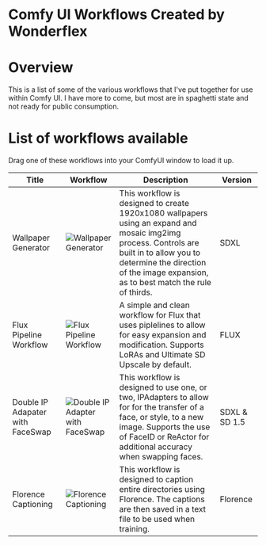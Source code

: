 # Comfy UI Workflows Created by Wonderflex

# Overview
This is a list of some of the various workflows that I've put together for use within Comfy UI.  I have more to come, but most are in spaghetti state and not ready for public consumption. 

# List of workflows available

Drag one of these workflows into your ComfyUI window to load it up.

| Title | Workflow  | Description | Version  |
| ------------- | ------------- | ------------- | ------------- |
| Wallpaper Generator | ![Wallpaper Generator](https://github.com/Wonderflex/WonderflexComfyWorkflows/blob/main/Workflows/Wallpaper%20Generator.png)  | This workflow is designed to create 1920x1080 wallpapers using an expand and mosaic img2img process. Controls are built in to allow you to determine the direction of the image expansion, as to best match the rule of thirds.  | SDXL  |
| Flux Pipeline Workflow | ![Flux Pipeline Workflow](https://github.com/Wonderflex/WonderflexComfyWorkflows/blob/main/Workflows/Flux%20Pipeline%20V1.png)  | A simple and clean workflow for Flux that uses piplelines to allow for easy expansion and modification.  Supports LoRAs and Ultimate SD Upscale by default.  | FLUX  |
| Double IP Adapater with FaceSwap | ![Double IP Adapter with FaceSwap](https://github.com/Wonderflex/WonderflexComfyWorkflows/blob/main/Workflows/Double%20IP%20Adaptor%20with%20FaceSwapV2.png) | This workflow is designed to use one, or two, IPAdapters to allow for for the transfer of a face, or style, to a new image.  Supports the use of FaceID or ReActor for additional accuracy when swapping faces. | SDXL & SD 1.5 |
| Florence Captioning | ![Florence Captioning](https://github.com/Wonderflex/WonderflexComfyWorkflows/blob/main/Workflows/Florence%20Captioning.png) | This workflow is designed to caption entire directories using Florence. The captions are then saved in a text file to be used when training. | Florence |
